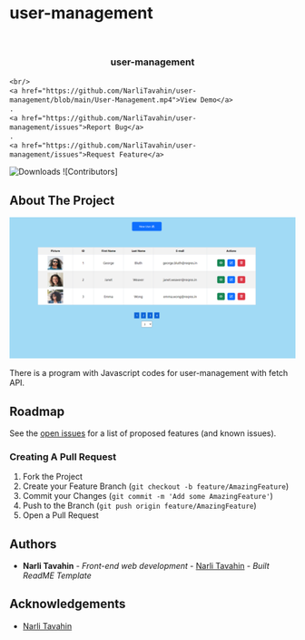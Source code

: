# user-management
<br/>
<p align="center">
 

  <h3 align="center">user-management</h3>

  <p align="center">
    
    <br/>
    <a href="https://github.com/NarliTavahin/user-management/blob/main/User-Management.mp4">View Demo</a>
    .
    <a href="https://github.com/NarliTavahin/user-management/issues">Report Bug</a>
    .
    <a href="https://github.com/NarliTavahin/user-management/issues">Request Feature</a>
  </p>
</p>

![Downloads](https://img.shields.io/github/downloads/NarliTavahin/user-management/total) ![Contributors]



## About The Project

![Screen Shot](https://github.com/NarliTavahin/user-management/blob/main/User-Management.png)

There is a program with Javascript codes for user-management with fetch API.




## Roadmap

See the [open issues](https://github.com/NarliTavahin/user-management/issues) for a list of proposed features (and known issues).


### Creating A Pull Request

1. Fork the Project
2. Create your Feature Branch (`git checkout -b feature/AmazingFeature`)
3. Commit your Changes (`git commit -m 'Add some AmazingFeature'`)
4. Push to the Branch (`git push origin feature/AmazingFeature`)
5. Open a Pull Request


## Authors

* **Narli Tavahin** - *Front-end web development* - [Narli Tavahin](https://github.com/NarliTavahin/) - *Built ReadME Template*

## Acknowledgements

* [Narli Tavahin](https://github.com/NarliTavahin/) 

